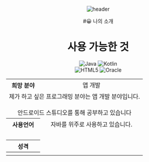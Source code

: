 <div align="center">

![header](https://capsule-render.vercel.app/api?type=waving&color=timeGradient&height=300&section=header&text=Jung%20Han%20Eol&fontSize=90)
  
#:grinning: 나의 소개

  <table align="center">
      <tr align="center">
        <th>희망 분야</th>
        <td>앱 개발</td>
      <tr align="center">
        <td colspan="2">제가 하고 싶은 프로그래밍 분야는 앱 개발 분야입니다. <br></br> 안드로이드 스튜디오를 통해 공부하고 있습니다</td>
      </tr>
      <tr align="center">
        <th>사용언어</th>
        <td>자바를 위주로 사용하고 있습니다.</td>
      </tr>
      <tr align="center">
        <td colspan="2"><br></td>
      </tr>
      <tr align="center">
        <th>성격</th>
        <td></td>
      </tr>
      <tr align="center">
        <th>
        <td></a>
      </tr>
    
  
  
# 사용 가능한 것
![Java](https://img.shields.io/badge/java-%23ED8B00.svg?style=for-the-badge&logo=java&logoColor=white)
![Kotlin](https://img.shields.io/badge/kotlin-A8B9CC?style=for-the-badge&logo=kotlin&logoColor=7F52FF)<br>
![HTML5](https://img.shields.io/badge/HTML5-E34F26?style=for-the-badge&logo=HTML5&logoColor=white)
![Oracle](https://img.shields.io/badge/Oracle-F80000?style=for-the-badge&logo=Oracle&logoColor=white)    
  
</div>




